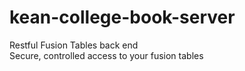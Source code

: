 # kean-college-book-server
Restful Fusion Tables back end <br>
Secure, controlled access to your fusion tables

